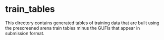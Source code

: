 # train_tables

This directory contains generated tables of training data that are built using the 
prescreened arena train tables minus the GUFIs that appear in submission format.